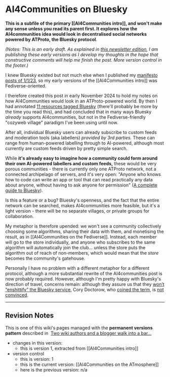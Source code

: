 # AI4Communities on Bluesky

**This is a subfile of the primary [[AI4Communities intro]], and won't make any sense unless you read its parent first. It explores how the AI4communities idea would look in decentralised social networks powered by ATProto, the Bluesky protocol**.

*(Notes: This is an early draft. As explained in [this newsletter edition](https://mathewlowry.medium.com/exploring-ai4communities-newsletter-6365b2716bb1), I am publishing these early versions as I develop my thoughts in the hope that constructive comments will help me finish the post. More version control in the footer.)*

I knew Bluesky existed but not much else when I published my [manifesto posts of 1/1/23](https://mathewlowry.medium.com/a-minimum-viable-ecosystem-for-collective-intelligence-7738848ce9c4), so my early versions of the [[AI4Communities intro]] was Fediverse-oriented. 

I therefore created this post in early November 2024 to hold my notes on how AI4Communities would look in an ATProto-powered world. By then I had annotated [11 resources tagged Bluesky](https://myhub.ai/@mathewlowry/?tags=bluesky) (there'll probably be more by the time you read this), and had concluded that in many ways Bluesky *already* supports AI4communities, but not in the Fediverse-friendly "cozyweb village" paradigm I've been using until now.

After all, individual Bluesky users can already subscribe to custom feeds and moderation tools (aka labellers) *provided by 3rd parties.* These can range from human-powered labelling through to AI-powered, although most currently are custom feeds driven by pretty simple search. 

While **it's already easy to imagine how a community could form around their own AI-powered labellers and custom feeds,** these would be very porous communities - there is currently only one ATProto network, not a connected archipelago of servers, and it's very open: "Anyone who knows how to code can write an app or tool that can read practically any data about anyone, without having to ask anyone for permission" ([A complete guide to Bluesky](https://mackuba.eu/2024/02/21/bluesky-guide?utm_source=pocket_shared)). 

Is this a feature or a bug? Bluesky's openness, and the fact that the entire network can be searched, makes AI4communities more feasible, but it's a light version - there will be no separate villages, or private groups for collaboration.

My metaphor is therefore upended: we won't see a community collectively choosing some algorithms, sharing their data with them, and monetising the result, as in [[AI4Communities on the Fediverse]]. Instead, each member will go to the store individually, and anyone who subscribes to the same algorithm will automatically join the club... unless the store puts the algorithm out of reach of non-members, which would mean that the *store* becomes the community's gatehouse.

Personally I have no problem with a different metaphor for a different protocol, although a more substantial rewrite of the AI4communities post is now probably required. However, although I'm pretty happy with Bluesky's direction of travel, concerns remain: although they assure us that they [won’t “enshittify” the Bluesky service](https://www.wired.com/story/bluesky-ceo-jay-graber-wont-enshittify-ads/), Cory Doctorow, who [coined the term](https://doctorow.medium.com/https-pluralistic-net-2024-10-14-pearl-clutching-this-toilet-has-no-central-nervous-system-266e69b4c8f9), is [not convinced](https://doctorow.medium.com/https-pluralistic-net-2024-11-02-ulysses-pact-tie-yourself-to-a-federated-mast-b2f89bb5b4d8).





---

## Revision Notes

This is one of this wiki's pages managed with the **permanent versions pattern** described in  [Two wiki authors and a blogger walk into a bar…](https://mathewlowry.medium.com/two-wiki-authors-and-a-blogger-walk-into-a-bar-7106c8376c6e)  

- changes in this version: 
	- this is version 1, extracted from [[AI4Communities intro]]
- version control
    - this is version: 1
    - this is the current version: [[AI4Communities on the ATmosphere]]
    - here is the previous version: n/a